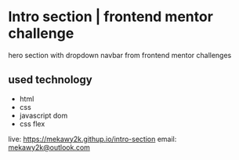 # Intro section | frontend mentor challenge

hero section with dropdown navbar from frontend mentor challenges

## used technology

- html
- css
- javascript dom
- css flex

live: <https://mekawy2k.githup.io/intro-section>
email: mekawy2k@outlook.com
